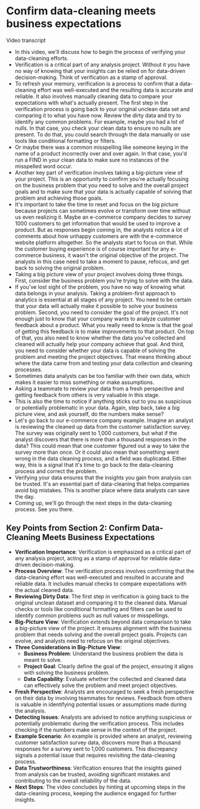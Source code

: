# Confirm data-cleaning meets business expectations

Video transcript

- In this video, we'll discuss how to begin the process of verifying your data-cleaning efforts.
- Verification is a critical part of any analysis project. Without it you have no way of knowing that your insights can be relied on for data-driven decision-making. Think of verification as a stamp of approval.
- To refresh your memory, verification is a process to confirm that a data-cleaning effort was well-executed and the resulting data is accurate and reliable. It also involves manually cleaning data to compare your expectations with what's actually present. The first step in the verification process is going back to your original unclean data set and comparing it to what you have now. Review the dirty data and try to identify any common problems. For example, maybe you had a lot of nulls. In that case, you check your clean data to ensure no nulls are present. To do that, you could search through the data manually or use tools like conditional formatting or filters.
- Or maybe there was a common misspelling like someone keying in the name of a product incorrectly over and over again. In that case, you'd run a FIND in your clean data to make sure no instances of the misspelled word occur.
- Another key part of verification involves taking a big-picture view of your project. This is an opportunity to confirm you're actually focusing on the business problem that you need to solve and the overall project goals and to make sure that your data is actually capable of solving that problem and achieving those goals.
- It's important to take the time to reset and focus on the big picture because projects can sometimes evolve or transform over time without us even realizing it. Maybe an e-commerce company decides to survey 1000 customers to get information that would be used to improve a product. But as responses begin coming in, the analysts notice a lot of comments about how unhappy customers are with the e-commerce website platform altogether. So the analysts start to focus on that. While the customer buying experience is of course important for any e-commerce business, it wasn't the original objective of the project. The analysts in this case need to take a moment to pause, refocus, and get back to solving the original problem.
- Taking a big picture view of your project involves doing three things. First, consider the business problem you're trying to solve with the data.
- If you've lost sight of the problem, you have no way of knowing what data belongs in your analysis. Taking a problem-first approach to analytics is essential at all stages of any project. You need to be certain that your data will actually make it possible to solve your business problem. Second, you need to consider the goal of the project. It's not enough just to know that your company wants to analyze customer feedback about a product. What you really need to know is that the goal of getting this feedback is to make improvements to that product. On top of that, you also need to know whether the data you've collected and cleaned will actually help your company achieve that goal. And third, you need to consider whether your data is capable of solving the problem and meeting the project objectives. That means thinking about where the data came from and testing your data collection and cleaning processes.
- Sometimes data analysts can be too familiar with their own data, which makes it easier to miss something or make assumptions.
- Asking a teammate to review your data from a fresh perspective and getting feedback from others is very valuable in this stage.
- This is also the time to notice if anything sticks out to you as suspicious or potentially problematic in your data. Again, step back, take a big picture view, and ask yourself, do the numbers make sense?
- Let's go back to our e-commerce company example. Imagine an analyst is reviewing the cleaned up data from the customer satisfaction survey. The survey was originally sent to 1,000 customers, but what if the analyst discovers that there is more than a thousand responses in the data? This could mean that one customer figured out a way to take the survey more than once. Or it could also mean that something went wrong in the data cleaning process, and a field was duplicated. Either way, this is a signal that it's time to go back to the data-cleaning process and correct the problem.
- Verifying your data ensures that the insights you gain from analysis can be trusted. It's an essential part of data-cleaning that helps companies avoid big mistakes. This is another place where data analysts can save the day.
- Coming up, we'll go through the next steps in the data-cleaning process. See you there.

## Key Points from Section 2: Confirm Data-Cleaning Meets Business Expectations

- **Verification Importance**: Verification is emphasized as a critical part of any analysis project, acting as a stamp of approval for reliable data-driven decision-making.
- **Process Overview**: The verification process involves confirming that the data-cleaning effort was well-executed and resulted in accurate and reliable data. It includes manual checks to compare expectations with the actual cleaned data.
- **Reviewing Dirty Data**: The first step in verification is going back to the original unclean dataset and comparing it to the cleaned data. Manual checks or tools like conditional formatting and filters can be used to identify common problems such as null values or misspellings.
- **Big-Picture View**: Verification extends beyond data comparison to take a big-picture view of the project. It ensures alignment with the business problem that needs solving and the overall project goals. Projects can evolve, and analysts need to refocus on the original objectives.
- **Three Considerations in Big-Picture View**:
  - **Business Problem**: Understand the business problem the data is meant to solve.
  - **Project Goal**: Clearly define the goal of the project, ensuring it aligns with solving the business problem.
  - **Data Capability**: Evaluate whether the collected and cleaned data can effectively solve the problem and meet project objectives.
- **Fresh Perspective**: Analysts are encouraged to seek a fresh perspective on their data by involving teammates for reviews. Feedback from others is valuable in identifying potential issues or assumptions made during the analysis.
- **Detecting Issues**: Analysts are advised to notice anything suspicious or potentially problematic during the verification process. This includes checking if the numbers make sense in the context of the project.
- **Example Scenario**: An example is provided where an analyst, reviewing customer satisfaction survey data, discovers more than a thousand responses for a survey sent to 1,000 customers. This discrepancy signals a potential issue that requires revisiting the data-cleaning process.
- **Data Trustworthiness**: Verification ensures that the insights gained from analysis can be trusted, avoiding significant mistakes and contributing to the overall reliability of the data.
- **Next Steps**: The video concludes by hinting at upcoming steps in the data-cleaning process, keeping the audience engaged for further insights.